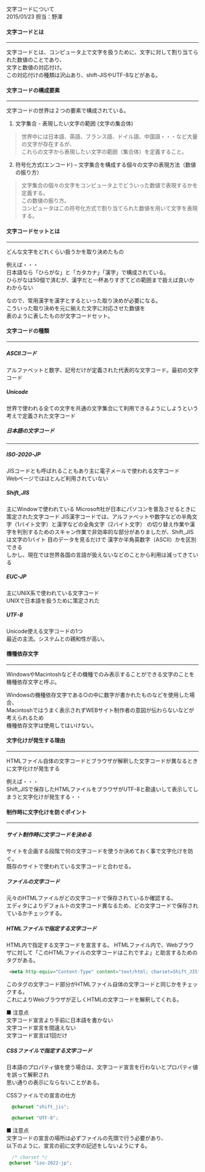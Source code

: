 文字コードについて　　　　　　　　　　　　　　　　　　　　　　　　2015/01/23 担当：野澤                                                                                                                                                                                                                                                                                  
#### 文字コードとは             
-------------------------
文字コードとは、コンピュータ上で文字を扱うために、文字に対して割り当てられた数値のことであり、  
文字と数値の対応付け。  
この対応付けの種類は沢山あり、shift-JISやUTF-8などがある。

#### 文字コードの構成要素
-------------------------
文字コードの世界は２つの要素で構成されている。  

1. 文字集合 - 表現したい文字の範囲 (文字の集合体)  
 > 世界中には日本語、英語、フランス語、ドイル語、中国語・・・など大量の文字が存在するが、   
 > これらの文字から表現したい文字の範囲（集合体）を定義すること。  
  
2. 符号化方式(エンコード) – 文字集合を構成する個々の文字の表現方法（数値の振り方）  
  
  > 文字集合の個々の文字をコンピュータ上でどういった数値で表現するかを定義する。  
  > この数値の振り方。  
  > コンピュータはこの符号化方式で割り当てられた数値を用いて文字を表現する。

#### 文字コードセットとは
-------------------------
どんな文字をどれくらい扱うかを取り決めたもの  
  
例えば・・・  
日本語なら「ひらがな」と「カタカナ」「漢字」で構成されている。  
ひらがなは50個で済むが、漢字だと一杯ありすぎてどの範囲まで扱えば良いかわからない  
  
なので、常用漢字を漢字とするといった取り決めが必要になる。  
こういった取り決めを元に揃えた文字に対応させた数値を  
表のように表したものが文字コードセット。

#### 文字コードの種類
-------------------------
##### ASCIIコード
 アルファベットと数字、記号だけが定義された代表的な文字コード。最初の文字コード 
 
##### Unicode
 世界で使われる全ての文字を共通の文字集合にて利用できるようにしようという考えで定義された文字コード
 
##### 日本語の文字コード
---------------------------

##### ISO-2020-JP 
 JISコードとも呼ばれることもあり主に電子メールで使われる文字コード  
 Webページではほとんど利用されていない
 
##### Shift_JIS  
 主にWindowで使われている
 Microsoft社が日本にパソコンを普及させるときに策定された文字コード
 JIS漢字コードでは、アルファベットや数字などの半角文字（1バイト文字）と漢字などの全角文字（2バイト文字）
 の切り替え作業や漢字を判別するためのスキャン作業で非効率的な部分がありましたが、Shift_JISは文字の1バイト
 目のデータを見るだけで  漢字か半角英数字（ASCII）かを区別できる    
 しかし、現在では世界各国の言語が扱えないなどのことから利用は減ってきている

##### EUC-JP 
 主にUNIX系で使われている文字コード  
 UNIXで日本語を扱うために策定された

##### UTF-8 
 Unicode使える文字コードの1つ  
 最近の主流。システムとの親和性が高い。  
 
#### 機種依存文字
-------------------------
WindowsやMacintoshなどその機種でのみ表示することができる文字のことを機種依存文字と呼ぶ。  

Windowsの機種依存文字である○の中に数字が書かれたものなどを使用した場合、  
Macintoshではうまく表示されずWEBサイト制作者の意図が伝わらないなどが考えられるため  
機種依存文字は使用してはいけない。

#### 文字化けが発生する理由
-------------------------
HTMLファイル自体の文字コードとブラウザが解釈した文字コードが異なるときに文字化けが発生する    

例えば・・・  
Shift_JISで保存したHTMLファイルをブラウザがUTF-8と勘違いして表示してしまうと文字化けが発生する・・

#### 制作時に文字化けを防ぐポイント
-------------------------
##### サイト制作時に文字コードを決める
サイトを企画する段階で何の文字コードを使うか決めておく事で文字化けを防ぐ。  
既存のサイトで使われている文字コードと合わせる。

##### ファイルの文字コード
元々のHTMLファイルがどの文字コードで保存されているか確認する。  
エディタによりデフォルトの文字コード異なるため、どの文字コードで保存されているかチェックする。  

##### HTMLファイルで指定する文字コード
HTML内で指定する文字コードを宣言する。
HTMLファイル内で、Webブラウザに対して「このHTMLファイルの文字コードはこれですよ」と助言するためのタグがある。

````html
 <meta http-equiv="Content-Type" content="text/html; charset=Shift_JIS" />
`````
このタグの文字コード部分がHTMLファイル自体の文字コードと同じかをチェックする。  
これによりWebブラウザが正しくHTMLの文字コードを解釈してくれる。  

■ 注意点  
文字コード宣言より手前に日本語を書かない  
文字コード宣言を間違えない  
文字コード宣言は1回だけ

##### CSSファイルで指定する文字コード  
日本語のプロパティ値を使う場合は、文字コード宣言を行わないとプロパティ値を誤って解釈され  
思い通りの表示にならないことがある。  

CSSファイルでの宣言の仕方  
````css
  @charset "shift_jis";
```````
````css
  @charset "UTF-8";
```````

■ 注意点  
文字コードの宣言の場所は必ずファイルの先頭で行う必要があり、  
以下のように、宣言の前に文字の記述をしないようにする。  

````css
  /* charset */
 @charset "iso-2022-jp";
```````
